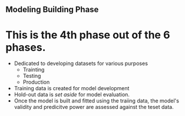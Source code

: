 ## Modeling Building Phase

# This is the **4th** phase out of the 6 phases.

* Dedicated to developing datasets for various purposes
   - Trainting
   - Testing
   - Production
* Training data is created for model development
* Hold-out data is *set aside* for model evaluation.
* Once the model is built and fitted using the traiing data, the model's validity and predicitve power are assessed against the teset data.
  
